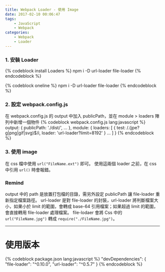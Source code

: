 ```yaml
---
title: Webpack Loader - 使用 Image
date: 2017-02-10 00:06:47
tags:
    - JavaScript
    - Webpack    
categories:
    - Webpack
    - Loader
---
```

### 1. 安裝 Loader
{% codeblock install Loaders %}
npm i -D url-loader
         file-loader
{% endcodeblock %}

{% codeblock oneline %}
npm i -D url-loader file-loader
{% endcodeblock %}

<!-- more -->

### 2. 設定 webpack.config.js
在 webpack.config.js 的 output 中加入 publicPath，並在 module > loaders 陣列中新增一個物件
{% codeblock webpack.config.js lang:javascript %}
output: {
    publicPath: './dist/',
    ...
},
module: {
    loaders: [
        {
            test: /\.(jpe?g|png|gif|svg)$/i,
            loader: 'url-loader?limit=8192'
        }
        ...
    ]
}
{% endcodeblock %}

### 3. 使用 image
在 css 檔中使用 `url("FileName.ext")` 即可。
使用這兩個 loader 之前，在 css 中引用 `url()` 時會報錯。

### Remind
output 中的 path 是放置打包檔的目錄，需另外設定 publicPath 讓 file-loader 重新指定檔案路徑。
url-loader 是對 file-loader 的封裝，url-loader 將判斷檔案大小，如果小於 limit 的範圍，會轉成 base-64 引用檔案；如果超過 limit 的範圍，會直接轉用 file-loader 處理檔案。
file-lodaer 會將 Css 中的 `url("FileName.jpg")` 轉成 `require("./FileName.jpg")`。

---

# 使用版本
{% codeblock package.json lang:javascript %}
"devDependencies": {  
  "file-loader": "^0.10.0",
  "url-loader": "^0.5.7"
}
{% endcodeblock %}
